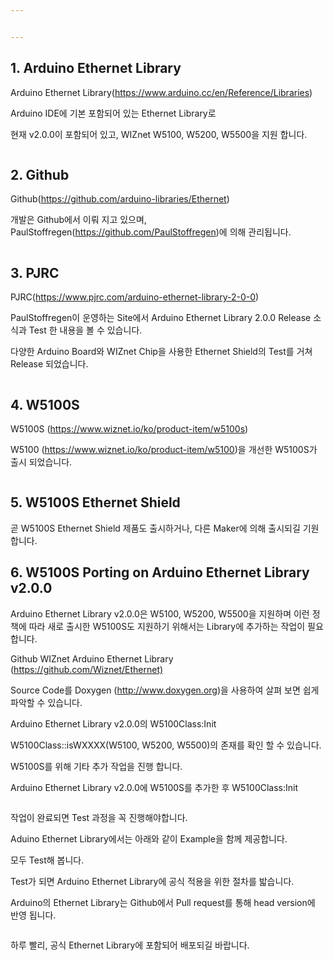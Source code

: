 ```yaml
---


---
```


<h2 id="arduino-ethernet-library">1. Arduino Ethernet Library</h2>
<p>Arduino Ethernet Library(<a href="https://www.arduino.cc/en/Reference/Libraries">https://www.arduino.cc/en/Reference/Libraries</a>)</p>
<p>Arduino IDE에 기본 포함되어 있는 Ethernet Library로</p>
<p>현재 v2.0.0이 포함되어 있고, WIZnet W5100, W5200, W5500을 지원 합니다.</p>
<p><img src="http://pds21.egloos.com/pds/201811/15/64/f0122164_5bed03a8f40ae.png" alt=""></p>
<h2 id="github">2. Github</h2>
<p>Github(<a href="https://github.com/arduino-libraries/Ethernet">https://github.com/arduino-libraries/Ethernet</a>)</p>
<p>개발은 Github에서 이뤄 지고 있으며, PaulStoffregen(<a href="https://github.com/PaulStoffregen">https://github.com/PaulStoffregen</a>)에 의해 관리됩니다.</p>
<p><img src="http://pds21.egloos.com/pds/201811/15/64/f0122164_5bed051076b24.png" alt=""></p>
<h2 id="pjrc">3. PJRC</h2>
<p>PJRC(<a href="https://www.pjrc.com/arduino-ethernet-library-2-0-0">https://www.pjrc.com/arduino-ethernet-library-2-0-0</a>)</p>
<p>PaulStoffregen이 운영하는 Site에서 Arduino Ethernet Library 2.0.0 Release 소식과 Test 한 내용을 볼 수 있습니다.</p>
<p>다양한 Arduino Board와 WIZnet Chip을 사용한 Ethernet Shield의 Test를 거쳐 Release 되었습니다.</p>
<p><img src="http://pds21.egloos.com/pds/201811/15/64/f0122164_5bed041864db4.jpg" alt=""></p>
<h2 id="w5100s">4. W5100S</h2>
<p>W5100S (<a href="https://www.wiznet.io/ko/product-item/w5100s/">https://www.wiznet.io/ko/product-item/w5100s</a>)</p>
<p>W5100 (<a href="https://www.wiznet.io/ko/product-item/w5100/">https://www.wiznet.io/ko/product-item/w5100</a>)을 개선한 W5100S가 출시 되었습니다.</p>
<p><img src="http://pds25.egloos.com/pds/201811/15/64/f0122164_5bed071d13dcc.png" alt=""></p>
<h2 id="w5100s-ethernet-shield">5. W5100S Ethernet Shield</h2>
<p>곧 W5100S Ethernet Shield 제품도 출시하거나, 다른 Maker에 의해 출시되길 기원합니다.</p>
<h2 id="w5100s-porting-on-arduino-ethernet-library-v2.0.0">6. W5100S Porting on Arduino Ethernet Library v2.0.0</h2>
<p>Arduino Ethernet Library v2.0.0은 W5100, W5200, W5500을 지원하며 이런 정책에 따라 새로 출시한 W5100S도 지원하기 위해서는 Library에 추가하는 작업이 필요 합니다.</p>
<p>Github WIZnet Arduino Ethernet Library (<a href="https://github.com/Wiznet/Ethernet">https://github.com/Wiznet/Ethernet)</a></p>
<p>Source Code를 Doxygen (<a href="http://www.doxygen.org/">http://www.doxygen.org</a>)을 사용하여 살펴 보면 쉽게 파악할 수 있습니다.</p>
<p>Arduino Ethernet Library v2.0.0의 W5100Class:Init</p>
<p><img src="http://pds21.egloos.com/pds/201811/15/64/f0122164_5bed09e9dd37f.png" alt="">W5100Class::isWXXXX(W5100, W5200, W5500)의 존재를 확인 할 수 있습니다.</p>
<p>W5100S를 위해 기타 추가 작업을 진행 합니다.</p>
<p>Arduino Ethernet Library v2.0.0에 W5100S를 추가한 후 W5100Class:Init</p>
<p><img src="http://pds21.egloos.com/pds/201811/15/64/f0122164_5bed0a0866cff.jpg" alt=""></p>
<p>작업이 완료되면 Test 과정을 꼭 진행해야합니다.</p>
<p>Aduino Ethernet Library에서는 아래와 같이 Example을 함께 제공합니다.</p>
<p>모두 Test해 봅니다.</p>
<p><img src="http://pds25.egloos.com/pds/201811/15/64/f0122164_5bed0af3aef69.png" alt="">Test가 되면 Arduino Ethernet Library에 공식 적용을 위한 절차를 밟습니다.</p>
<p>Arduino의 Ethernet Library는 Github에서 Pull request를 통해 head version에 반영 됩니다.</p>
<p><img src="http://pds21.egloos.com/pds/201811/15/64/f0122164_5bed0b803dcb6.png" alt=""></p>
<p>하루 빨리, 공식 Ethernet Library에 포함되어 배포되길 바랍니다.</p>

